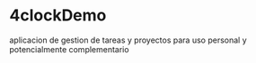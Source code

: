 # 4clockDemo
aplicacion de gestion de tareas y proyectos para uso personal y potencialmente complementario
